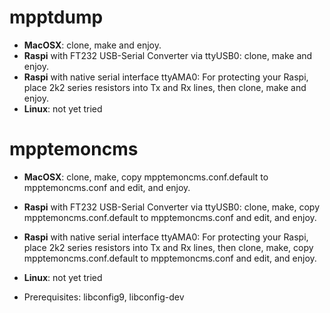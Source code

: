 mpptdump
========
* **MacOSX**: clone, make and enjoy.
* **Raspi** with FT232 USB-Serial Converter via ttyUSB0: clone, make and enjoy.
* **Raspi** with native serial interface ttyAMA0: For protecting your Raspi, place 2k2 series resistors into Tx and Rx lines, then clone, make and enjoy.
* **Linux**: not yet tried

mpptemoncms
===========
* **MacOSX**: clone, make, copy mpptemoncms.conf.default to mpptemoncms.conf and edit, and enjoy.
* **Raspi** with FT232 USB-Serial Converter via ttyUSB0: clone, make, copy mpptemoncms.conf.default to mpptemoncms.conf and edit, and enjoy.
* **Raspi** with native serial interface ttyAMA0: For protecting your Raspi, place 2k2 series resistors into Tx and Rx lines, then clone, make, copy mpptemoncms.conf.default to mpptemoncms.conf and edit, and enjoy.
* **Linux**: not yet tried

* Prerequisites: libconfig9, libconfig-dev

